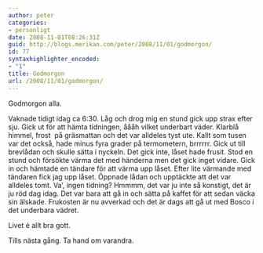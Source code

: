 ```yaml
---
author: peter
categories:
- personligt
date: 2008-11-01T08:26:31Z
guid: http://blogs.merikan.com/peter/2008/11/01/godmorgon/
id: 77
syntaxhighlighter_encoded:
- "1"
title: Godmorgon
url: /2008/11/01/godmorgon/
---
```


Godmorgon alla.

Vaknade tidigt idag ca 6:30. Låg och drog mig en stund gick upp strax efter sju. Gick ut för att hämta tidningen, åååh vilket underbart väder. Klarblå himmel, frost  på gräsmattan och det var alldeles tyst ute. Kallt som tusen var det också, hade minus fyra grader på termometern, brrrrrr. Gick ut till brevlådan och skulle sätta i nyckeln. Det gick inte, låset hade frusit. Stod en stund och försökte värma det med händerna men det gick inget vidare. Gick in och hämtade en tändare för att värma upp låset. Efter lite värmande med tändaren fick jag upp låset. Öppnade lådan och upptäckte att det var alldeles tomt. Va&#8217;, ingen tidning? Hmmmm, det var ju inte så konstigt, det är ju röd dag idag. Det var bara att gå in och sätta på kaffet för att sedan väcka sin älskade. Frukosten är nu avverkad och det är dags att gå ut med Bosco i det underbara vädret.

Livet é allt bra gott.

Tills nästa gång. Ta hand om varandra.